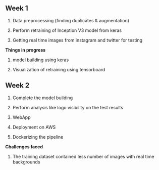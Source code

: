 <h2>Week 1</h2>

1) Data preprocessing (finding duplicates & augmentation)

2) Perform retraining of Inception V3 model from keras

3) Getting real time images from instagram and twitter for testing

__Things in progress__

1) model building using keras

2) Visualization of retraining using tensorboard

<h2>Week 2</h2>

1) Complete the model building

2) Perform analysis like logo visibility on the test results

3) WebApp

4) Deployment on AWS

5) Dockerizing the pipeline

__Challenges faced__

1) The training dataset contained less number of images with real time backgrounds
